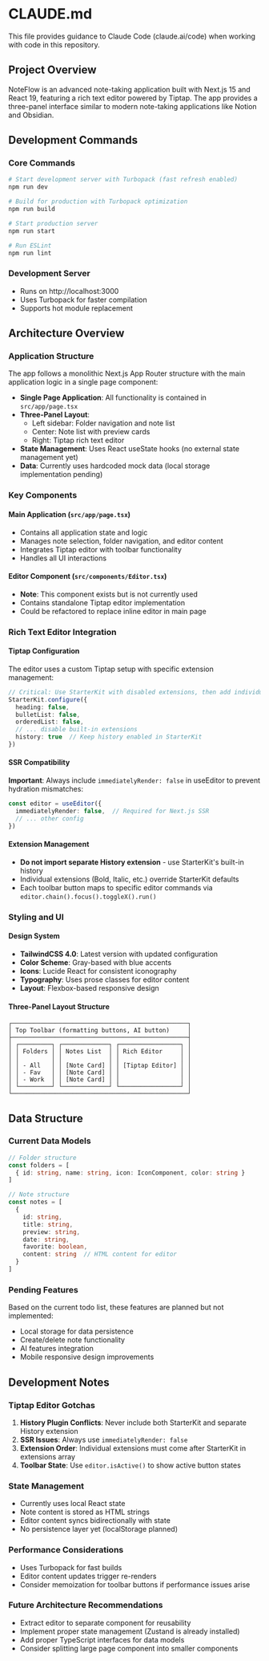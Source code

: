 # CLAUDE.md

This file provides guidance to Claude Code (claude.ai/code) when working with code in this repository.

## Project Overview

NoteFlow is an advanced note-taking application built with Next.js 15 and React 19, featuring a rich text editor powered by Tiptap. The app provides a three-panel interface similar to modern note-taking applications like Notion and Obsidian.

## Development Commands

### Core Commands
```bash
# Start development server with Turbopack (fast refresh enabled)
npm run dev

# Build for production with Turbopack optimization
npm run build

# Start production server
npm run start

# Run ESLint
npm run lint
```

### Development Server
- Runs on http://localhost:3000
- Uses Turbopack for faster compilation
- Supports hot module replacement

## Architecture Overview

### Application Structure
The app follows a monolithic Next.js App Router structure with the main application logic in a single page component:

- **Single Page Application**: All functionality is contained in `src/app/page.tsx`
- **Three-Panel Layout**:
  - Left sidebar: Folder navigation and note list
  - Center: Note list with preview cards
  - Right: Tiptap rich text editor
- **State Management**: Uses React useState hooks (no external state management yet)
- **Data**: Currently uses hardcoded mock data (local storage implementation pending)

### Key Components

#### Main Application (`src/app/page.tsx`)
- Contains all application state and logic
- Manages note selection, folder navigation, and editor content
- Integrates Tiptap editor with toolbar functionality
- Handles all UI interactions

#### Editor Component (`src/components/Editor.tsx`)
- **Note**: This component exists but is not currently used
- Contains standalone Tiptap editor implementation
- Could be refactored to replace inline editor in main page

### Rich Text Editor Integration

#### Tiptap Configuration
The editor uses a custom Tiptap setup with specific extension management:

```typescript
// Critical: Use StarterKit with disabled extensions, then add individual extensions
StarterKit.configure({
  heading: false,
  bulletList: false,
  orderedList: false,
  // ... disable built-in extensions
  history: true  // Keep history enabled in StarterKit
})
```

#### SSR Compatibility
**Important**: Always include `immediatelyRender: false` in useEditor to prevent hydration mismatches:

```typescript
const editor = useEditor({
  immediatelyRender: false,  // Required for Next.js SSR
  // ... other config
})
```

#### Extension Management
- **Do not import separate History extension** - use StarterKit's built-in history
- Individual extensions (Bold, Italic, etc.) override StarterKit defaults
- Each toolbar button maps to specific editor commands via `editor.chain().focus().toggleX().run()`

### Styling and UI

#### Design System
- **TailwindCSS 4.0**: Latest version with updated configuration
- **Color Scheme**: Gray-based with blue accents
- **Icons**: Lucide React for consistent iconography
- **Typography**: Uses prose classes for editor content
- **Layout**: Flexbox-based responsive design

#### Three-Panel Layout Structure
```
┌─────────────────────────────────────────────────┐
│ Top Toolbar (formatting buttons, AI button)     │
├─────────────────────────────────────────────────┤
│ ┌─────────┐ ┌─────────────┐ ┌─────────────────┐ │
│ │ Folders │ │ Notes List  │ │ Rich Editor     │ │
│ │         │ │             │ │                 │ │
│ │ - All   │ │ [Note Card] │ │ [Tiptap Editor] │ │
│ │ - Fav   │ │ [Note Card] │ │                 │ │
│ │ - Work  │ │ [Note Card] │ │                 │ │
│ └─────────┘ └─────────────┘ └─────────────────┘ │
└─────────────────────────────────────────────────┘
```

## Data Structure

### Current Data Models
```typescript
// Folder structure
const folders = [
  { id: string, name: string, icon: IconComponent, color: string }
]

// Note structure
const notes = [
  {
    id: string,
    title: string,
    preview: string,
    date: string,
    favorite: boolean,
    content: string  // HTML content for editor
  }
]
```

### Pending Features
Based on the current todo list, these features are planned but not implemented:
- Local storage for data persistence
- Create/delete note functionality
- AI features integration
- Mobile responsive design improvements

## Development Notes

### Tiptap Editor Gotchas
1. **History Plugin Conflicts**: Never include both StarterKit and separate History extension
2. **SSR Issues**: Always use `immediatelyRender: false`
3. **Extension Order**: Individual extensions must come after StarterKit in extensions array
4. **Toolbar State**: Use `editor.isActive()` to show active button states

### State Management
- Currently uses local React state
- Note content is stored as HTML strings
- Editor content syncs bidirectionally with state
- No persistence layer yet (localStorage planned)

### Performance Considerations
- Uses Turbopack for fast builds
- Editor content updates trigger re-renders
- Consider memoization for toolbar buttons if performance issues arise

### Future Architecture Recommendations
- Extract editor to separate component for reusability
- Implement proper state management (Zustand is already installed)
- Add proper TypeScript interfaces for data models
- Consider splitting large page component into smaller components
